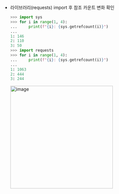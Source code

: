 - 라이브러리(requests) import 후 참조 카운트 변화 확인
    ```python
    >>> import sys
    >>> for i in range(1, 4):
    ...     print(f"{i}: {sys.getrefcount(i)}")
    ...
    1: 146
    2: 110
    3: 50
    >>> import requests
    >>> for i in range(1, 4):
    ...     print(f"{i}: {sys.getrefcount(i)}")
    ...
    1: 1063
    2: 444
    3: 244
    ```
    <img width="322" alt="image" src="https://github.com/heehehe/CPython-Guide/assets/41580746/f0135817-e2d8-4215-a79c-2a37a0ff4798">
